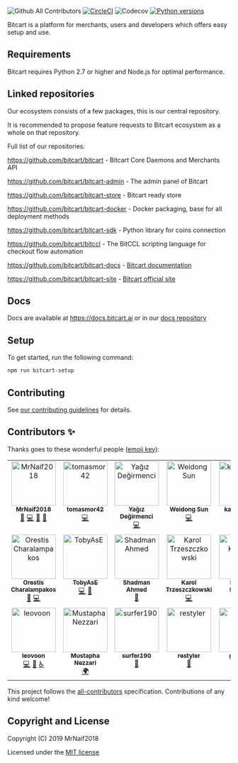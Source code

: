 ![Github All Contributors](https://img.shields.io/github/all-contributors/bitcart/bitcart?style=flat-square)
[![CircleCI](https://circleci.com/gh/bitcart/bitcart.svg?style=svg)](https://circleci.com/gh/bitcart/bitcart)
![Codecov](https://img.shields.io/codecov/c/github/bitcart/bitcart?style=flat-square)
[![Python versions](https://img.shields.io/pypi/pyversions/bitcart?style=flat-square)](https://docs.bitcart.ai)

Bitcart is a platform for merchants, users and developers which offers easy setup and use.

## Requirements

Bitcart requires Python 2.7 or higher and Node.js for optimal performance.

## Linked repositories

Our ecosystem consists of a few packages, this is our central repository.

It is recommended to propose feature requests to Bitcart ecosystem as a whole on that repository.

Full list of our repositories:

https://github.com/bitcart/bitcart - Bitcart Core Daemons and Merchants API

https://github.com/bitcart/bitcart-admin - The admin panel of Bitcart

https://github.com/bitcart/bitcart-store - Bitcart ready store

https://github.com/bitcart/bitcart-docker - Docker packaging, base for all deployment methods

https://github.com/bitcart/bitcart-sdk - Python library for coins connection

https://github.com/bitcart/bitccl - The BitCCL scripting language for checkout flow automation

https://github.com/bitcart/bitcart-docs - [Bitcart documentation](https://docs.bitcart.ai)

https://github.com/bitcart/bitcart-site - [Bitcart official site](https://bitcart.ai)

## Docs

Docs are available at https://docs.bitcart.ai or in our [docs repository](https://github.com/bitcart/bitcart-docs)

## Setup

To get started, run the following command:
```bash
npm run bitcart-setup
```

## Contributing

See [our contributing guidelines](https://github.com/bitcart/bitcart/blob/master/CONTRIBUTING.md) for details.

## Contributors ✨

Thanks goes to these wonderful people ([emoji key](https://allcontributors.org/docs/en/emoji-key)):

<!-- ALL-CONTRIBUTORS-LIST:START - Do not remove or modify this section -->
<!-- prettier-ignore-start -->
<!-- markdownlint-disable -->
<table>
  <tbody>
    <tr>
      <td align="center" valign="top" width="14.28%"><a href="https://github.com/MrNaif2018"><img src="https://avatars3.githubusercontent.com/u/39452697?v=4?s=100" width="100px;" alt="MrNaif2018"/><br /><sub><b>MrNaif2018</b></sub></a><br /><a href="#maintenance-MrNaif2018" title="Maintenance">🚧</a> <a href="https://github.com/bitcart/bitcart/commits?author=MrNaif2018" title="Code">💻</a> <a href="https://github.com/bitcart/bitcart/commits?author=MrNaif2018" title="Documentation">📖</a> <a href="#design-MrNaif2018" title="Design">🎨</a></td>
      <td align="center" valign="top" width="14.28%"><a href="https://github.com/tomasmor42"><img src="https://avatars2.githubusercontent.com/u/42064734?v=4?s=100" width="100px;" alt="tomasmor42"/><br /><sub><b>tomasmor42</b></sub></a><br /><a href="https://github.com/bitcart/bitcart/commits?author=tomasmor42" title="Code">💻</a></td>
      <td align="center" valign="top" width="14.28%"><a href="https://github.com/yagicandegirmenci"><img src="https://avatars3.githubusercontent.com/u/62724709?v=4?s=100" width="100px;" alt="Yağız Değirmenci"/><br /><sub><b>Yağız Değirmenci</b></sub></a><br /><a href="https://github.com/bitcart/bitcart/commits?author=yagicandegirmenci" title="Code">💻</a></td>
      <td align="center" valign="top" width="14.28%"><a href="https://github.com/xiaoxianma"><img src="https://avatars0.githubusercontent.com/u/3086064?v=4?s=100" width="100px;" alt="Weidong Sun"/><br /><sub><b>Weidong Sun</b></sub></a><br /><a href="https://github.com/bitcart/bitcart/commits?author=xiaoxianma" title="Code">💻</a></td>
      <td align="center" valign="top" width="14.28%"><a href="https://github.com/kartecianos"><img src="https://avatars2.githubusercontent.com/u/43797783?v=4?s=100" width="100px;" alt="kartecianos"/><br /><sub><b>kartecianos</b></sub></a><br /><a href="https://github.com/bitcart/bitcart/commits?author=kartecianos" title="Code">💻</a></td>
      <td align="center" valign="top" width="14.28%"><a href="https://github.com/arynn-gupta"><img src="https://avatars0.githubusercontent.com/u/61794851?v=4?s=100" width="100px;" alt="CYBORG"/><br /><sub><b>CYBORG</b></sub></a><br /><a href="#design-arynn-gupta" title="Design">🎨</a></td>
      <td align="center" valign="top" width="14.28%"><a href="https://github.com/SakshamSingh-v2"><img src="https://avatars1.githubusercontent.com/u/55451173?v=4?s=100" width="100px;" alt="Saksham Singh"/><br /><sub><b>Saksham Singh</b></sub></a><br /><a href="#design-SakshamSingh-v2" title="Design">🎨</a></td>
    </tr>
    <tr>
      <td align="center" valign="top" width="14.28%"><a href="https://github.com/orestischaral"><img src="https://avatars1.githubusercontent.com/u/33599092?v=4?s=100" width="100px;" alt="Orestis Charalampakos"/><br /><sub><b>Orestis Charalampakos</b></sub></a><br /><a href="#design-orestischaral" title="Design">🎨</a> <a href="https://github.com/bitcart/bitcart/commits?author=orestischaral" title="Code">💻</a></td>
      <td align="center" valign="top" width="14.28%"><a href="http://tobyase.de/"><img src="https://avatars0.githubusercontent.com/u/6002167?v=4?s=100" width="100px;" alt="TobyAsE"/><br /><sub><b>TobyAsE</b></sub></a><br /><a href="https://github.com/bitcart/bitcart/commits?author=TobyAsE" title="Code">💻</a> <a href="#design-TobyAsE" title="Design">🎨</a></td>
      <td align="center" valign="top" width="14.28%"><a href="https://github.com/Shadman-Ahmed-Chowdhury"><img src="https://avatars3.githubusercontent.com/u/46925021?v=4?s=100" width="100px;" alt="Shadman Ahmed"/><br /><sub><b>Shadman Ahmed</b></sub></a><br /><a href="#design-Shadman-Ahmed-Chowdhury" title="Design">🎨</a></td>
      <td align="center" valign="top" width="14.28%"><a href="https://github.com/KarolTrzeszczkowski"><img src="https://avatars.githubusercontent.com/u/11697819?v=4?s=100" width="100px;" alt="Karol Trzeszczkowski"/><br /><sub><b>Karol Trzeszczkowski</b></sub></a><br /><a href="https://github.com/bitcart/bitcart/commits?author=KarolTrzeszczkowski" title="Code">💻</a></td>
      <td align="center" valign="top" width="14.28%"><a href="https://github.com/MaximeKoitsalu"><img src="https://avatars.githubusercontent.com/u/8655862?v=4?s=100" width="100px;" alt="Maxime Koitsalu"/><br /><sub><b>Maxime Koitsalu</b></sub></a><br /><a href="https://github.com/bitcart/bitcart/commits?author=MaximeKoitsalu" title="Code">💻</a> <a href="#design-MaximeKoitsalu" title="Design">🎨</a></td>
      <td align="center" valign="top" width="14.28%"><a href="https://git.io/JuT7Z"><img src="https://avatars.githubusercontent.com/u/88304238?v=4?s=100" width="100px;" alt="Shubham-Singh-Rajput"/><br /><sub><b>Shubham-Singh-Rajput</b></sub></a><br /><a href="#translation-shubham-singh-748" title="Translation">🌍</a></td>
      <td align="center" valign="top" width="14.28%"><a href="https://github.com/Xaconi"><img src="https://avatars.githubusercontent.com/u/1944438?v=4?s=100" width="100px;" alt="Nicolás Giacconi"/><br /><sub><b>Nicolás Giacconi</b></sub></a><br /><a href="https://github.com/bitcart/bitcart/commits?author=Xaconi" title="Code">💻</a> <a href="#design-Xaconi" title="Design">🎨</a></td>
    </tr>
    <tr>
      <td align="center" valign="top" width="14.28%"><a href="https://github.com/leovoon"><img src="https://avatars.githubusercontent.com/u/16155802?v=4?s=100" width="100px;" alt="leovoon"/><br /><sub><b>leovoon</b></sub></a><br /><a href="https://github.com/bitcart/bitcart/commits?author=leovoon" title="Code">💻</a> <a href="#design-leovoon" title="Design">🎨</a> <a href="#a11y-leovoon" title="Accessibility">️️️️♿️</a></td>
      <td align="center" valign="top" width="14.28%"><a href="https://twitter.com/mustaphanezzari"><img src="https://avatars.githubusercontent.com/u/4595534?v=4?s=100" width="100px;" alt="Mustapha Nezzari"/><br /><sub><b>Mustapha Nezzari</b></sub></a><br /><a href="#translation-MawsFr" title="Translation">🌍</a></td>
      <td align="center" valign="top" width="14.28%"><a href="https://github.com/surfer190"><img src="https://avatars.githubusercontent.com/u/3285222?v=4?s=100" width="100px;" alt="surfer190"/><br /><sub><b>surfer190</b></sub></a><br /><a href="https://github.com/bitcart/bitcart/commits?author=surfer190" title="Documentation">📖</a></td>
      <td align="center" valign="top" width="14.28%"><a href="https://github.com/restyler"><img src="https://avatars.githubusercontent.com/u/775507?v=4?s=100" width="100px;" alt="restyler"/><br /><sub><b>restyler</b></sub></a><br /><a href="https://github.com/bitcart/bitcart/commits?author=restyler" title="Documentation">📖</a></td>
      <td align="center" valign="top" width="14.28%"><a href="https://www.groestlcoin.org/"><img src="https://avatars.githubusercontent.com/u/11212268?v=4?s=100" width="100px;" alt="gruve-p"/><br /><sub><b>gruve-p</b></sub></a><br /><a href="https://github.com/bitcart/bitcart/commits?author=gruve-p" title="Code">💻</a></td>
      <td align="center" valign="top" width="14.28%"><a href="https://github.com/g00g1"><img src="https://avatars.githubusercontent.com/u/91201021?v=4?s=100" width="100px;" alt="g00g1"/><br /><sub><b>g00g1</b></sub></a><br /><a href="https://github.com/bitcart/bitcart/commits?author=g00g1" title="Code">💻</a></td>
      <td align="center" valign="top" width="14.28%"><a href="https://github.com/Ravaan21"><img src="https://avatars.githubusercontent.com/u/48627542?v=4?s=100" width="100px;" alt="RAVAAN"/><br /><sub><b>RAVAAN</b></sub></a><br /><a href="#security-Ravaan21" title="Security">🛡️</a></td>
    </tr>
  </tbody>
</table>

<!-- markdownlint-restore -->
<!-- prettier-ignore-end -->

<!-- ALL-CONTRIBUTORS-LIST:END -->

This project follows the [all-contributors](https://github.com/all-contributors/all-contributors) specification. Contributions of any kind welcome!

## Copyright and License

Copyright (C) 2019 MrNaif2018

Licensed under the [MIT license](LICENSE)